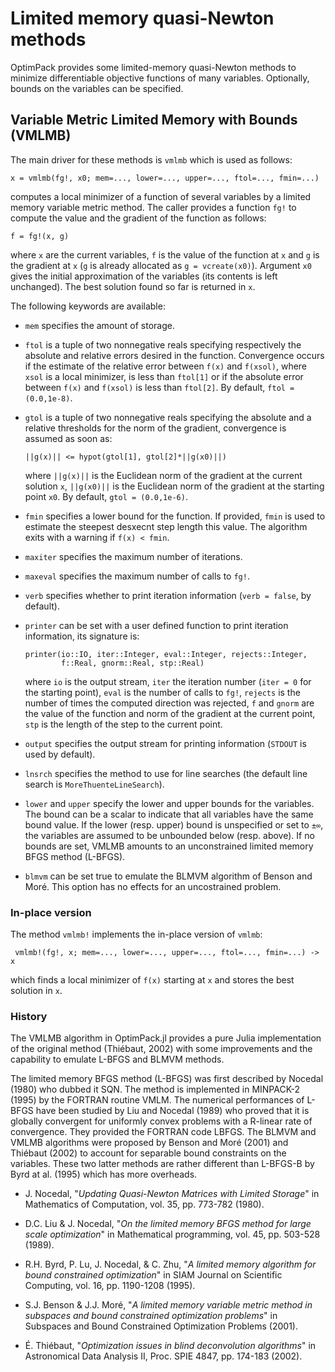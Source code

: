 # Limited memory quasi-Newton methods

OptimPack provides some limited-memory quasi-Newton methods to minimize
differentiable objective functions of many variables.  Optionally, bounds on
the variables can be specified.


## Variable Metric Limited Memory with Bounds (VMLMB)

The main driver for these methods is `vmlmb` which is used as follows:

    x = vmlmb(fg!, x0; mem=..., lower=..., upper=..., ftol=..., fmin=...)

computes a local minimizer of a function of several variables by a limited
memory variable metric method.  The caller provides a function `fg!` to compute
the value and the gradient of the function as follows:

    f = fg!(x, g)

where `x` are the current variables, `f` is the value of the function at `x`
and `g` is the gradient at `x` (`g` is already allocated as `g = vcreate(x0)`).
Argument `x0` gives the initial approximation of the variables (its contents is
left unchanged).  The best solution found so far is returned in `x`.

The following keywords are available:

* `mem` specifies the amount of storage.

* `ftol` is a tuple of two nonnegative reals specifying respectively the
  absolute and relative errors desired in the function.  Convergence occurs if
  the estimate of the relative error between `f(x)` and `f(xsol)`, where `xsol`
  is a local minimizer, is less than `ftol[1]` or if the absolute error between
  `f(x)` and `f(xsol)` is less than `ftol[2]`.  By default, `ftol = (0.0,1e-8)`.

* `gtol` is a tuple of two nonnegative reals specifying the absolute and a
  relative thresholds for the norm of the gradient, convergence is assumed as
  soon as:

      ||g(x)|| <= hypot(gtol[1], gtol[2]*||g(x0)||)

  where `||g(x)||` is the Euclidean norm of the gradient at the current
  solution `x`, `||g(x0)||` is the Euclidean norm of the gradient at the
  starting point `x0`.  By default, `gtol = (0.0,1e-6)`.

* `fmin` specifies a lower bound for the function.  If provided, `fmin` is used
  to estimate the steepest desxecnt step length this value.  The algorithm
  exits with a warning if `f(x) < fmin`.

* `maxiter` specifies the maximum number of iterations.

* `maxeval` specifies the maximum number of calls to `fg!`.

* `verb` specifies whether to print iteration information (`verb = false`, by
  default).

* `printer` can be set with a user defined function to print iteration
  information, its signature is:

      printer(io::IO, iter::Integer, eval::Integer, rejects::Integer,
              f::Real, gnorm::Real, stp::Real)

  where `io` is the output stream, `iter` the iteration number (`iter = 0` for
  the starting point), `eval` is the number of calls to `fg!`, `rejects` is the
  number of times the computed direction was rejected, `f` and `gnorm` are the
  value of the function and norm of the gradient at the current point, `stp` is
  the length of the step to the current point.

* `output` specifies the output stream for printing information (`STDOUT` is
  used by default).

* `lnsrch` specifies the method to use for line searches (the default
   line search is `MoreThuenteLineSearch`).

* `lower` and `upper` specify the lower and upper bounds for the variables.
   The bound can be a scalar to indicate that all variables have the same bound
   value.  If the lower (resp. upper) bound is unspecified or set to `±∞`, the
   variables are assumed to be unbounded below (resp. above).  If no bounds are
   set, VMLMB amounts to an unconstrained limited memory BFGS method (L-BFGS).

* `blmvm` can be set true to emulate the BLMVM algorithm of Benson and Moré.
  This option has no effects for an uncostrained problem.


### In-place version

The method `vmlmb!` implements the in-place version of `vmlmb`:

     vmlmb!(fg!, x; mem=..., lower=..., upper=..., ftol=..., fmin=...) -> x

which finds a local minimizer of `f(x)` starting at `x` and stores the best
solution in `x`.


### History

The VMLMB algorithm in OptimPack.jl provides a pure Julia implementation of the
original method (Thiébaut, 2002) with some improvements and the capability to
emulate L-BFGS and BLMVM methods.

The limited memory BFGS method (L-BFGS) was first described by Nocedal (1980)
who dubbed it SQN.  The method is implemented in MINPACK-2 (1995) by the
FORTRAN routine VMLM.  The numerical performances of L-BFGS have been studied
by Liu and Nocedal (1989) who proved that it is globally convergent for
uniformly convex problems with a R-linear rate of convergence.  They provided
the FORTRAN code LBFGS.  The BLMVM and VMLMB algorithms were proposed by Benson
and Moré (2001) and Thiébaut (2002) to account for separable bound constraints
on the variables.  These two latter methods are rather different than L-BFGS-B
by Byrd at al. (1995) which has more overheads.

* J. Nocedal, "*Updating Quasi-Newton Matrices with Limited Storage*" in
  Mathematics of Computation, vol. 35, pp. 773-782 (1980).

* D.C. Liu & J. Nocedal, "*On the limited memory BFGS method for large scale
  optimization*" in Mathematical programming, vol. 45, pp. 503-528
  (1989).

* R.H. Byrd, P. Lu, J. Nocedal, & C. Zhu, "*A limited memory algorithm for
  bound constrained optimization*" in SIAM Journal on Scientific Computing,
  vol. 16, pp. 1190-1208 (1995).

* S.J. Benson & J.J. Moré, "*A limited memory variable metric method in
  subspaces and bound constrained optimization problems*" in Subspaces and
  Bound Constrained Optimization Problems (2001).

* É. Thiébaut, "*Optimization issues in blind deconvolution algorithms*" in
  Astronomical Data Analysis II, Proc. SPIE 4847, pp. 174-183 (2002).

